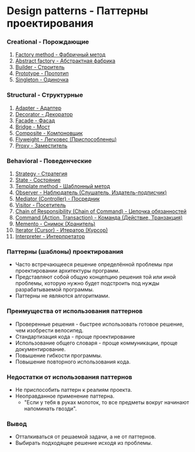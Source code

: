﻿# Design patterns - Паттерны проектирования

### Creational - Порождающие 
1. [Factory method - Фабричный метод](./FactoryMethod/FactoryMethod.md)
2. [Abstract factory - Абстрактная фабрика](./AbstractFactory/AbstractFactory.md)
3. [Builder - Строитель](./Builder/Builder.md)
4. [Prototype - Прототип](./Prototype/Prototype.md)
5. [Singleton - Одиночка](./Singleton/Singleton.md)

### Structural - Структурные
1. [Adapter - Адаптер](./Adapter/Adapter.md)
2. [Decorator - Декоратор](./Decorator/Decorator.md)
3. [Facade - Фасад](./Facade/Facade.md)
4. [Bridge - Мост](./Bridge/Bridge.md)
5. [Composite - Компоновщик](./Composite/Composite.md)
6. [Flyweight - Легковес (Приспособленец)](./Flyweight/Flyweight.md)
7. [Proxy - Заместитель](./Proxy/Proxy.md)

### Behavioral - Поведенческие
1. [Strategy - Стратегия](./Strategy/Strategy.md)
2. [State - Состояние](./State/State.md)
3. [Template method - Шаблонный метод](./TemplateMethod/TemplateMethod.md)
4. [Observer - Наблюдатель (Слушатель, Издатель-подписчик)](./Observer/Observer.md)
5. [Mediator (Controller) - Посредник](./Mediator/Mediator.md)
6. [Visitor - Посетитель](./Visitor/Visitor.md)
7. [Chain of Responsibility (Chain of Command) - Цепочка обязанностей](./ChainOfResponsibility/ChainOfResponsibility.md)
8. [Command (Action, Transaction) - Команда (Действие, Транзакция)](./Command/Command.md)
9. [Memento - Снимок (Хранитель)](./Memento/Memento.md)
10. [Iterator (Cursor) - Итератор (Курсор)](./Iterator/Iterator.md)
11. [Interpreter - Интерпретатор](./Interpreter/Interpreter.md)

### Паттерны (шаблоны) проектирования
* Часто встречающееся решение определённой проблемы при проектировании архитектуры программ.
* Представляют собой общую концепцию решения той или иной проблемы, которую нужно будет подстроить под нужды разрабатываемой программы.
* Паттерны не являются алгоритмами.

### Преимущества от использования паттернов
* Проверенные решения - быстрее использовать готовое решение, чем изобрести велосипед.
* Стандартизация кода - проще проектирование
* Использование общего словаря - проще коммуникации, проще документирование.
* Повышение гибкости программы.
* Повышение повторного использования кода.

### Недостатки от использования паттернов
* Не приспособить паттерн к реалиям проекта.
* Неоправданное применение паттерна.
  * "Если у тебя в руках молоток, то все предметы вокруг начинают напоминать гвозди".

### Вывод
* Отталкиваться от решаемой задачи, а не от паттернов.
* Выбирать подходящее решение исходя из проблемы.
